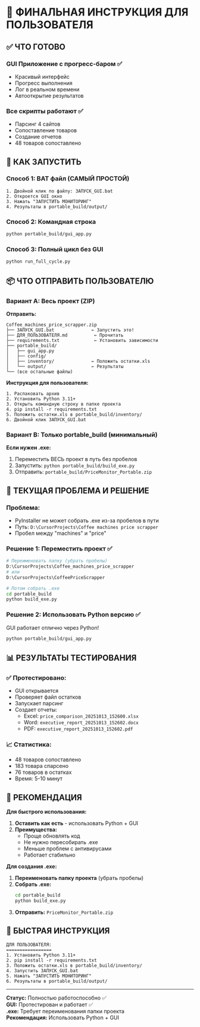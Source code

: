 # 🎯 ФИНАЛЬНАЯ ИНСТРУКЦИЯ ДЛЯ ПОЛЬЗОВАТЕЛЯ

## ✅ ЧТО ГОТОВО

### GUI Приложение с прогресс-баром ✅
- Красивый интерфейс
- Прогресс выполнения
- Лог в реальном времени
- Автооткрытие результатов

### Все скрипты работают ✅
- Парсинг 4 сайтов
- Сопоставление товаров
- Создание отчетов
- 48 товаров сопоставлено

## 🚀 КАК ЗАПУСТИТЬ

### Способ 1: BAT файл (САМЫЙ ПРОСТОЙ)

```
1. Двойной клик по файлу: ЗАПУСК_GUI.bat
2. Откроется GUI окно
3. Нажать "ЗАПУСТИТЬ МОНИТОРИНГ"
4. Результаты в portable_build/output/
```

### Способ 2: Командная строка

```bash
python portable_build/gui_app.py
```

### Способ 3: Полный цикл без GUI

```bash
python run_full_cycle.py
```

## 📦 ЧТО ОТПРАВИТЬ ПОЛЬЗОВАТЕЛЮ

### Вариант A: Весь проект (ZIP)

**Отправить:**
```
Coffee_machines_price_scrapper.zip
├── ЗАПУСК_GUI.bat              ← Запустить это!
├── ДЛЯ_ПОЛЬЗОВАТЕЛЯ.md          ← Прочитать
├── requirements.txt             ← Установить зависимости
├── portable_build/
│   ├── gui_app.py
│   ├── config/
│   ├── inventory/              ← Положить остатки.xls
│   └── output/                 ← Результаты
└── (все остальные файлы)
```

**Инструкция для пользователя:**
```
1. Распаковать архив
2. Установить Python 3.11+
3. Открыть командную строку в папке проекта
4. pip install -r requirements.txt
5. Положить остатки.xls в portable_build/inventory/
6. Двойной клик ЗАПУСК_GUI.bat
```

### Вариант B: Только portable_build (минимальный)

**Если нужен .exe:**
1. Переместить ВЕСЬ проект в путь без пробелов
2. Запустить: `python portable_build/build_exe.py`
3. Отправить: `portable_build/PriceMonitor_Portable.zip`

## 🔧 ТЕКУЩАЯ ПРОБЛЕМА И РЕШЕНИЕ

### Проблема:
- PyInstaller не может собрать .exe из-за пробелов в пути
- Путь: `D:\CursorProjects\Coffee machines price scrapper`
- Пробел между "machines" и "price"

### Решение 1: Переместить проект ✅

```bash
# Переименовать папку (убрать пробелы)
D:\CursorProjects\Coffee_machines_price_scrapper
# или
D:\CursorProjects\CoffeePriceScrapper

# Потом собрать .exe
cd portable_build
python build_exe.py
```

### Решение 2: Использовать Python версию ✅

GUI работает отлично через Python!
```bash
python portable_build/gui_app.py
```

## 📊 РЕЗУЛЬТАТЫ ТЕСТИРОВАНИЯ

### ✅ Протестировано:
- GUI открывается
- Проверяет файл остатков
- Запускает парсинг
- Создает отчеты:
  - Excel: `price_comparison_20251013_152600.xlsx`
  - Word: `executive_report_20251013_152602.docx`
  - PDF: `executive_report_20251013_152602.pdf`

### 📈 Статистика:
- 48 товаров сопоставлено
- 183 товара спарсено
- 76 товаров в остатках
- Время: 5-10 минут

## 🎯 РЕКОМЕНДАЦИЯ

**Для быстрого использования:**

1. **Оставить как есть** - использовать Python + GUI
2. **Преимущества:**
   - Проще обновлять код
   - Не нужно пересобирать .exe
   - Меньше проблем с антивирусами
   - Работает стабильно

**Для создания .exe:**

1. **Переименовать папку проекта** (убрать пробелы)
2. **Собрать .exe:**
   ```bash
   cd portable_build
   python build_exe.py
   ```
3. **Отправить:** `PriceMonitor_Portable.zip`

## 📝 БЫСТРАЯ ИНСТРУКЦИЯ

```
ДЛЯ ПОЛЬЗОВАТЕЛЯ:
=================
1. Установить Python 3.11+
2. pip install -r requirements.txt
3. Положить остатки.xls в portable_build/inventory/
4. Запустить ЗАПУСК_GUI.bat
5. Нажать "ЗАПУСТИТЬ МОНИТОРИНГ"
6. Результаты в portable_build/output/
```

---

**Статус:** Полностью работоспособно ✅  
**GUI:** Протестирован и работает ✅  
**.exe:** Требует переименования папки проекта  
**Рекомендация:** Использовать Python + GUI

